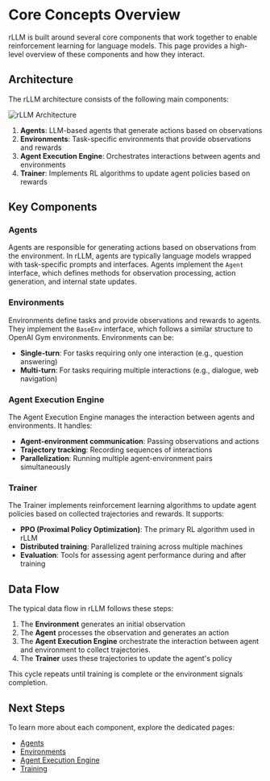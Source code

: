 # Core Concepts Overview

rLLM is built around several core components that work together to enable reinforcement learning for language models. This page provides a high-level overview of these components and how they interact.

## Architecture

The rLLM architecture consists of the following main components:

![rLLM Architecture](../assets/rllm_architecture.png)

1. **Agents**: LLM-based agents that generate actions based on observations
2. **Environments**: Task-specific environments that provide observations and rewards
3. **Agent Execution Engine**: Orchestrates interactions between agents and environments
4. **Trainer**: Implements RL algorithms to update agent policies based on rewards

## Key Components

### Agents

Agents are responsible for generating actions based on observations from the environment. In rLLM, agents are typically language models wrapped with task-specific prompts and interfaces. Agents implement the `Agent` interface, which defines methods for observation processing, action generation, and internal state updates.

### Environments

Environments define tasks and provide observations and rewards to agents. They implement the `BaseEnv` interface, which follows a similar structure to OpenAI Gym environments. Environments can be:

- **Single-turn**: For tasks requiring only one interaction (e.g., question answering)
- **Multi-turn**: For tasks requiring multiple interactions (e.g., dialogue, web navigation)

### Agent Execution Engine

The Agent Execution Engine manages the interaction between agents and environments. It handles:

- **Agent-environment communication**: Passing observations and actions
- **Trajectory tracking**: Recording sequences of interactions
- **Parallelization**: Running multiple agent-environment pairs simultaneously

### Trainer

The Trainer implements reinforcement learning algorithms to update agent policies based on collected trajectories and rewards. It supports:

- **PPO (Proximal Policy Optimization)**: The primary RL algorithm used in rLLM
- **Distributed training**: Parallelized training across multiple machines
- **Evaluation**: Tools for assessing agent performance during and after training

## Data Flow

The typical data flow in rLLM follows these steps:

1. The **Environment** generates an initial observation
2. The **Agent** processes the observation and generates an action
3. The **Agent Execution Engine** orchestrate the interaction between agent and environment to collect trajectories.
6. The **Trainer** uses these trajectories to update the agent's policy

This cycle repeats until training is complete or the environment signals completion.

## Next Steps

To learn more about each component, explore the dedicated pages:

- [Agents](agents.md)
- [Environments](environments.md)
- [Agent Execution Engine](execution-engine.md)
- [Training](training.md) 